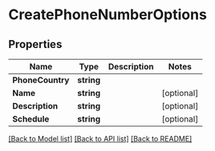 # CreatePhoneNumberOptions

## Properties

Name | Type | Description | Notes
------------ | ------------- | ------------- | -------------
**PhoneCountry** | **string** |  | 
**Name** | **string** |  | [optional] 
**Description** | **string** |  | [optional] 
**Schedule** | **string** |  | [optional] 

[[Back to Model list]](../README#documentation-for-models) [[Back to API list]](../README#documentation-for-api-endpoints) [[Back to README]](../README)


